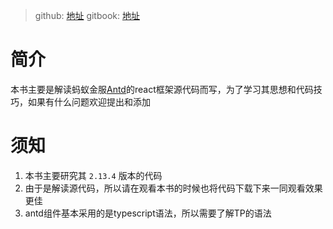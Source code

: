> github: [地址](https://github.com/zhangzewei/read-antd-code)
> gitbook: [地址](https://markzzw.gitbook.io/yue-du-antd-yuan-ma/)

# 简介
本书主要是解读蚂蚁金服[Antd](https://ant.design/index-cn)的react框架源代码而写，为了学习其思想和代码技巧，如果有什么问题欢迎提出和添加

# 须知

1. 本书主要研究其 `2.13.4` 版本的代码
2. 由于是解读源代码，所以请在观看本书的时候也将代码下载下来一同观看效果更佳
3. antd组件基本采用的是typescript语法，所以需要了解TP的语法